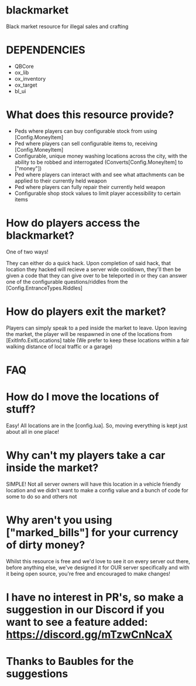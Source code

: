 # blackmarket
Black market resource for illegal sales and crafting

# DEPENDENCIES

- QBCore
- ox_lib
- ox_inventory
- ox_target
- bl_ui

# What does this resource provide?

- Peds where players can buy configurable stock from using [Config.MoneyItem]
- Ped where players can sell configurable items to, receiving [Config.MoneyItem]
- Configurable, unique money washing locations across the city, with the ability to be robbed and interrogated (Converts[Config.MoneyItem] to ["money"])
- Ped where players can interact with and see what attachments can be applied to their currently held weapon
- Ped where players can fully repair their currently held weapon
- Configurable shop stock values to limit player accessibility to certain items

# How do players access the blackmarket?

One of two ways!

They can either do a quick hack. Upon completion of said hack, that location they hacked will recieve a server wide cooldown, they'll then be given a code that they can give over to be teleported in or they can answer one of the configurable questions/riddles from the [Config.EntranceTypes.Riddles]

# How do players exit the market?

Players can simply speak to a ped inside the market to leave. Upon leaving the market, the player will be respawned in one of the locations from [ExitInfo.ExitLocations] table (We prefer to keep these locations within a fair walking distance of local traffic or a garage)

# FAQ

# How do I move the locations of stuff?

Easy! All locations are in the [config.lua]. So, moving everything is kept just about all in one place!

# Why can't my players take a car inside the market?

SIMPLE! Not all server owners will have this location in a vehicle friendly location and we didn't want to make a config value and a bunch of code for some to do so and others not

# Why aren't you using ["marked_bills"] for your currency of dirty money?

Whilst this resource is free and we'd love to see it on every server out there, before anything else, we've designed it for OUR server specifically and with it being open source, you're free and encouraged to make changes!

# I have no interest in PR's, so make a suggestion in our Discord if you want to see a feature added: https://discord.gg/mTzwCnNcaX

# Thanks to Baubles for the suggestions